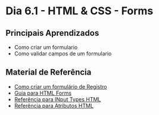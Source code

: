 # Dia 6.1 - HTML & CSS - Forms

## Principais Aprendizados

- Como criar um formulario
- Como validar campos de um formulario

## Material de Referência

- [Como criar um formulário de Registro](https://www.w3schools.com/howto/howto_css_register_form.asp)
- [Guia para HTML Forms](https://www.freecodecamp.org/news/a-step-by-step-guide-to-getting-started-with-html-forms-7f77ae4522b5/)
- [Referência para INput Types HTML](https://www.w3schools.com/html/html_form_input_types.asp)
- [Referência para Atributos HTML](https://www.w3schools.com/html/html_form_attributes.asp)

